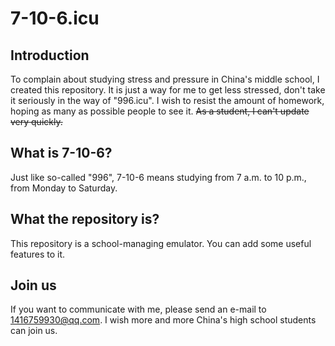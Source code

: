 # 7-10-6.icu
## Introduction
To complain about studying stress and pressure in China's middle school, I created this repository.
It is just a way for me to get less stressed, don't take it seriously in the way of \"996.icu\".
I wish to resist the amount of homework, hoping as many as possible people to see it.
~~As a student, I can't update very quickly.~~
## What is 7-10-6?
Just like so-called \"996\", 7-10-6 means studying from 7 a.m. to 10 p.m., from Monday to Saturday.
## What the repository is?
This repository is a school-managing emulator. You can add some useful features to it.
## Join us
If you want to communicate with me, please send an e-mail to 1416759930@qq.com.
I wish more and more China's high school students can join us.

